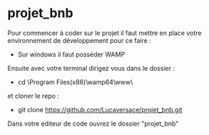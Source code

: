# projet_bnb

Pour commencer à coder sur le projet il faut mettre en place votre environnement de développement pour ce faire :

- Sur windows il faut posséder WAMP

Ensuite avec votre terminal dirigez vous dans le dossier :
- cd \Program Files(x86)\wamp64\www\

et cloner le repo :

- git clone https://github.com/Lucaversace/projet_bnb.git

Dans votre editeur de code ouvrez le dossier "projet_bnb"


